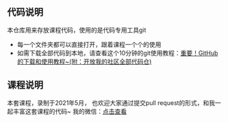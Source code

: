 ## 代码说明
本仓库用来存放课程代码，使用的是代码专用工具git
- 每一个文件夹都可以直接打开，跟着课程一个个的使用
- 如需下载全部代码到本地，请查看这个10分钟的git使用教程：[重要！GitHub的下载和使用教程~(附：开放我的社区全部代码仓)](https://www.bilibili.com/video/BV1Ry4y1m7Ai?spm_id_from=333.999.0.0)

## 课程说明
本套课程，录制于2021年5月，
也欢迎大家通过提交pull request的形式，和我一起丰富这套课程的代码~
我的微信：[点击查看](http://python4office.cn/wechat-qrcode/)